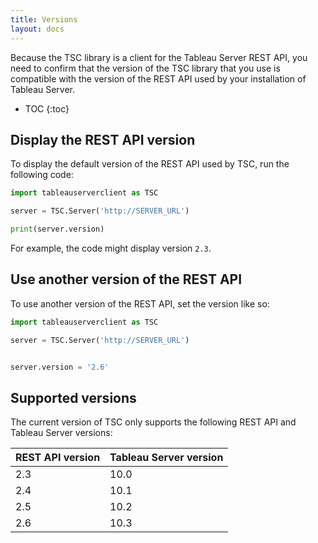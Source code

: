 ```yaml
---
title: Versions
layout: docs
---
```


Because the TSC library is a client for the Tableau Server REST API, you need to confirm that the version of the TSC
library that you use is compatible with the version of the REST API used by your installation of Tableau Server.

* TOC
{:toc}

## Display the REST API version

To display the default version of the REST API used by TSC, run the following code:

```py
import tableauserverclient as TSC

server = TSC.Server('http://SERVER_URL')

print(server.version)
```

For example, the code might display version `2.3`.

## Use another version of the REST API

To use another version of the REST API, set the version like so:

```py
import tableauserverclient as TSC

server = TSC.Server('http://SERVER_URL')


server.version = '2.6'

```

## Supported versions

The current version of TSC only supports the following REST API and Tableau Server versions:

|REST API version|Tableau Server version|
|---|---|
|2.3|10.0|
|2.4|10.1|
|2.5|10.2|
|2.6|10.3|
